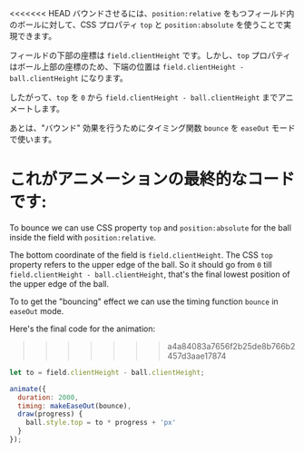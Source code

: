 <<<<<<< HEAD
バウンドさせるには、`position:relative` をもつフィールド内のボールに対して、CSS プロパティ `top` と `position:absolute` を使うことで実現できます。

フィールドの下部の座標は `field.clientHeight` です。しかし、`top` プロパティはボール上部の座標のため、下端の位置は `field.clientHeight - ball.clientHeight` になります。

したがって、`top` を `0` から `field.clientHeight - ball.clientHeight` までアニメートします。

あとは、"バウンド" 効果を行うためにタイミング関数 `bounce` を `easeOut` モードで使います。

これがアニメーションの最終的なコードです:
=======
To bounce we can use CSS property `top` and `position:absolute` for the ball inside the field with `position:relative`.

The bottom coordinate of the field is `field.clientHeight`. The CSS `top` property refers to the upper edge of the ball. So it should go from `0` till `field.clientHeight - ball.clientHeight`, that's the final lowest position of the upper edge of the ball.

To to get the "bouncing" effect we can use the timing function `bounce` in `easeOut` mode.

Here's the final code for the animation:
>>>>>>> a4a84083a7656f2b25de8b766b2457d3aae17874

```js
let to = field.clientHeight - ball.clientHeight;

animate({
  duration: 2000,
  timing: makeEaseOut(bounce),
  draw(progress) {
    ball.style.top = to * progress + 'px'
  }
});
```
